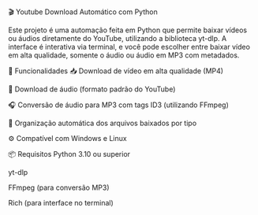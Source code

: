 🎬 Youtube Download Automático com Python

Este projeto é uma automação feita em Python que permite baixar vídeos ou áudios diretamente do YouTube, utilizando a biblioteca yt-dlp. A interface é interativa via terminal, e você pode escolher entre baixar vídeo em alta qualidade, somente o áudio ou áudio em MP3 com metadados.

🚀 Funcionalidades
📥 Download de vídeo em alta qualidade (MP4)

🎵 Download de áudio (formato padrão do YouTube)

🎧 Conversão de áudio para MP3 com tags ID3 (utilizando FFmpeg)

📂 Organização automática dos arquivos baixados por tipo

⚙️ Compatível com Windows e Linux

📦 Requisitos
Python 3.10 ou superior

yt-dlp

FFmpeg (para conversão MP3)

Rich (para interface no terminal)
